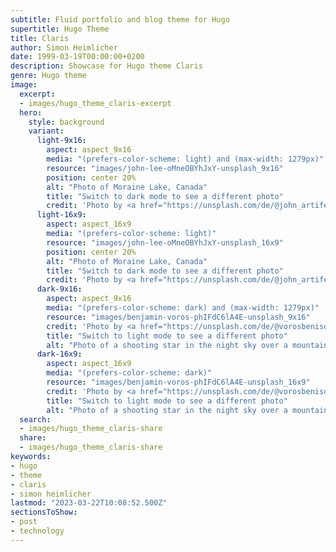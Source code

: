 ```yaml
---
subtitle: Fluid portfolio and blog theme for Hugo
supertitle: Hugo Theme
title: Claris
author: Simon Heimlicher
date: 1999-03-19T00:00:00+0200
description: Showcase for Hugo theme Claris
genre: Hugo theme
image:
  excerpt:
  - images/hugo_theme_claris-excerpt
  hero:
    style: background
    variant:
      light-9x16:
        aspect: aspect_9x16
        media: "(prefers-color-scheme: light) and (max-width: 1279px)"
        resource: "images/john-lee-oMneOBYhJxY-unsplash_9x16"
        position: center 20%
        alt: "Photo of Moraine Lake, Canada"
        title: "Switch to dark mode to see a different photo"
        credit: 'Photo by <a href="https://unsplash.com/de/@john_artifexfilm">John Lee</a> on <a href="https://unsplash.com/photos/oMneOBYhJxY">Unsplash</a>'
      light-16x9:
        aspect: aspect_16x9
        media: "(prefers-color-scheme: light)"
        resource: "images/john-lee-oMneOBYhJxY-unsplash_16x9"
        position: center 20%
        alt: "Photo of Moraine Lake, Canada"
        title: "Switch to dark mode to see a different photo"
        credit: 'Photo by <a href="https://unsplash.com/de/@john_artifexfilm">John Lee</a> on <a href="https://unsplash.com/photos/oMneOBYhJxY">Unsplash</a>'
      dark-9x16:
        aspect: aspect_9x16
        media: "(prefers-color-scheme: dark) and (max-width: 1279px)"
        resource: "images/benjamin-voros-phIFdC6lA4E-unsplash_9x16"
        credit: 'Photo by <a href="https://unsplash.com/de/@vorosbenisop">Benjamin Voros</a> on <a href="https://unsplash.com/photos/phIFdC6lA4E">Unsplash</a>'
        title: "Switch to light mode to see a different photo"
        alt: "Photo of a shooting star in the night sky over a mountain ridge in Moena, Italy"
      dark-16x9:
        aspect: aspect_16x9
        media: "(prefers-color-scheme: dark)"
        resource: "images/benjamin-voros-phIFdC6lA4E-unsplash_16x9"
        credit: 'Photo by <a href="https://unsplash.com/de/@vorosbenisop">Benjamin Voros</a> on <a href="https://unsplash.com/photos/phIFdC6lA4E">Unsplash</a>'
        title: "Switch to light mode to see a different photo"
        alt: "Photo of a shooting star in the night sky over a mountain ridge in Moena, Italy"
  search:
  - images/hugo_theme_claris-share
  share:
  - images/hugo_theme_claris-share
keywords:
- hugo
- theme
- claris
- simon heimlicher
lastmod: "2023-03-22T10:08:52.500Z"
sectionsToShow:
- post
- technology
---
```

